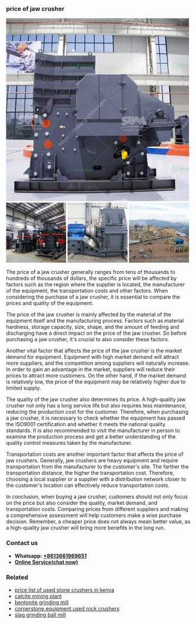 <h3>price of jaw crusher</h3><img src='1708498189.jpg' alt=''><p>The price of a jaw crusher generally ranges from tens of thousands to hundreds of thousands of dollars, the specific price will be affected by factors such as the region where the supplier is located, the manufacturer of the equipment, the transportation costs and other factors. When considering the purchase of a jaw crusher, it is essential to compare the prices and quality of the equipment. </p><p>The price of the jaw crusher is mainly affected by the material of the equipment itself and the manufacturing process. Factors such as material hardness, storage capacity, size, shape, and the amount of feeding and discharging have a direct impact on the price of the jaw crusher. So before purchasing a jaw crusher, it's crucial to also consider these factors.</p><p>Another vital factor that affects the price of the jaw crusher is the market demand for equipment. Equipment with high market demand will attract more suppliers, and the competition among suppliers will naturally increase. In order to gain an advantage in the market, suppliers will reduce their prices to attract more customers. On the other hand, if the market demand is relatively low, the price of the equipment may be relatively higher due to limited supply. </p><p>The quality of the jaw crusher also determines its price. A high-quality jaw crusher not only has a long service life but also requires less maintenance, reducing the production cost for the customer. Therefore, when purchasing a jaw crusher, it is necessary to check whether the equipment has passed the ISO9001 certification and whether it meets the national quality standards. It is also recommended to visit the manufacturer in person to examine the production process and get a better understanding of the quality control measures taken by the manufacturer.</p><p>Transportation costs are another important factor that affects the price of jaw crushers. Generally, jaw crushers are heavy equipment and require transportation from the manufacturer to the customer's site. The farther the transportation distance, the higher the transportation cost. Therefore, choosing a local supplier or a supplier with a distribution network closer to the customer's location can effectively reduce transportation costs.</p><p>In conclusion, when buying a jaw crusher, customers should not only focus on the price but also consider the quality, market demand, and transportation costs. Comparing prices from different suppliers and making a comprehensive assessment will help customers make a wise purchase decision. Remember, a cheaper price does not always mean better value, as a high-quality jaw crusher will bring more benefits in the long run.</p><h3>Contact us</h3><ul><li><strong>Whatsapp:&nbsp;<a href="https://wa.me/8613661969651">+8613661969651</a></strong></li><li><a href="https://swt.shibang-china.com/?git&amp;zhl&amp;price of jaw crusher"><strong>Online Service(chat now)</strong></a></li></ul><h3>Related</h3><ul><li><a href='price list of used stone crushers in kenya.md'>price list of used stone crushers in kenya</a></li><li><a href='calcite mining plant.md'>calcite mining plant</a></li><li><a href='bentonite grinding mill.md'>bentonite grinding mill</a></li><li><a href='cornerstone equipment used rock crushers.md'>cornerstone equipment used rock crushers</a></li><li><a href='slag grinding ball mill.md'>slag grinding ball mill</a></li></ul>